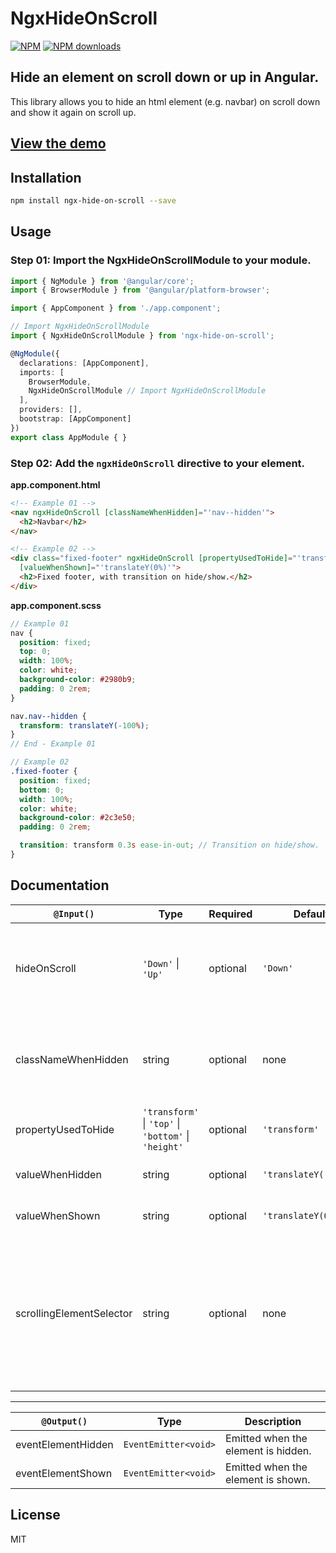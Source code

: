 # NgxHideOnScroll

[![NPM](https://img.shields.io/npm/v/ngx-hide-on-scroll?label=NPM&color=blue)](https://www.npmjs.com/package/ngx-hide-on-scroll "View this project on NPM.") [![NPM downloads](https://img.shields.io/npm/dt/ngx-hide-on-scroll?label=NPM%20downloads)](https://www.npmjs.com/package/ngx-hide-on-scroll "View this project on NPM.")

## Hide an element on scroll down or up in Angular.
This library allows you to hide an html element (e.g. navbar) on scroll down and show it again on scroll up.

## [View the demo](https://stackblitz.com/edit/ngx-hide-on-scroll)

## Installation
```sh
npm install ngx-hide-on-scroll --save
```

## Usage
### Step 01: Import the NgxHideOnScrollModule to your module.
```ts
import { NgModule } from '@angular/core';
import { BrowserModule } from '@angular/platform-browser';

import { AppComponent } from './app.component';

// Import NgxHideOnScrollModule
import { NgxHideOnScrollModule } from 'ngx-hide-on-scroll';

@NgModule({
  declarations: [AppComponent],
  imports: [
    BrowserModule,
    NgxHideOnScrollModule // Import NgxHideOnScrollModule
  ],
  providers: [],
  bootstrap: [AppComponent]
})
export class AppModule { }
```
### Step 02: Add the `ngxHideOnScroll` directive to your element.
**app.component.html**
```html
<!-- Example 01 -->
<nav ngxHideOnScroll [classNameWhenHidden]="'nav--hidden'">
  <h2>Navbar</h2>
</nav>

<!-- Example 02 -->
<div class="fixed-footer" ngxHideOnScroll [propertyUsedToHide]="'transform'" [valueWhenHidden]="'translateY(100%)'"
  [valueWhenShown]="'translateY(0%)'">
  <h2>Fixed footer, with transition on hide/show.</h2>
</div>
```
**app.component.scss**
```scss
// Example 01
nav {
  position: fixed;
  top: 0;
  width: 100%;
  color: white;
  background-color: #2980b9;
  padding: 0 2rem;
}

nav.nav--hidden {
  transform: translateY(-100%);
}
// End - Example 01

// Example 02
.fixed-footer {
  position: fixed;
  bottom: 0;
  width: 100%;
  color: white;
  background-color: #2c3e50;
  padding: 0 2rem;

  transition: transform 0.3s ease-in-out; // Transition on hide/show.
}
```

## Documentation
| `@Input()`               | Type                                                 | Required | Default               | Description                                                                                                                                                                                                                                                                                                                                                                |
|--------------------------|------------------------------------------------------|----------|-----------------------|----------------------------------------------------------------------------------------------------------------------------------------------------------------------------------------------------------------------------------------------------------------------------------------------------------------------------------------------------------------------------|
| hideOnScroll             | `'Down'` \| `'Up'`                                   | optional | `'Down'`              | `'Down'`: The element will be hidden on scroll down and it will be shown again on scroll up. `Up`: The element will be hidden on scroll up and it will be shown again on scroll down.                                                                                                                                                                                      |
| classNameWhenHidden      | string                                               | optional | none                  | CSS class name added to the element to hide it. When this property is set, `propertyUsedToHide`, `valueWhenHidden`, and `valueWhenShown` have not effect.                                                                                                                                                                                                                  |
| propertyUsedToHide       | `'transform'` \| `'top'` \| `'bottom'` \| `'height'` | optional | `'transform'`         | The CSS property used to hide/show the element.                                                                                                                                                                                                                                                                                                                            |
| valueWhenHidden          | string                                               | optional | `'translateY(-100%)'` | The value of the `propertyUsedToHide` when the element is hidden.                                                                                                                                                                                                                                                                                                          |
| valueWhenShown           | string                                               | optional | `'translateY(0)'`     | The value of the `propertyUsedToHide` when the element is shown.                                                                                                                                                                                                                                                                                                           |
| scrollingElementSelector | string                                               | optional | none                  | The selector of the element you want to listen the scroll event, in case it is not the browser default scrolling element (`document.scrollingElement` or `document.documentElement`). For example [`'.mat-sidenav-content'`]( https://stackoverflow.com/a/52931772/12954396) if you are using [Angular Material Sidenav]( https://material.angular.io/components/sidenav). |

___

| `@Output()`        | Type               | Description                         |
|--------------------|--------------------|-------------------------------------|
| eventElementHidden | `EventEmitter<void>` | Emitted when the element is hidden. |
| eventElementShown  | `EventEmitter<void>` | Emitted when the element is shown.   |

## License
MIT
